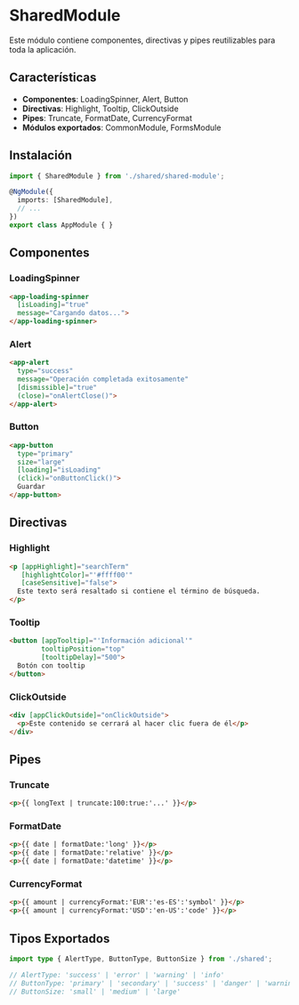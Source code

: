# SharedModule

Este módulo contiene componentes, directivas y pipes reutilizables para toda la aplicación.

## Características

- **Componentes**: LoadingSpinner, Alert, Button
- **Directivas**: Highlight, Tooltip, ClickOutside
- **Pipes**: Truncate, FormatDate, CurrencyFormat
- **Módulos exportados**: CommonModule, FormsModule

## Instalación

```typescript
import { SharedModule } from './shared/shared-module';

@NgModule({
  imports: [SharedModule],
  // ...
})
export class AppModule { }
```

## Componentes

### LoadingSpinner

```html
<app-loading-spinner 
  [isLoading]="true" 
  message="Cargando datos...">
</app-loading-spinner>
```

### Alert

```html
<app-alert 
  type="success" 
  message="Operación completada exitosamente"
  [dismissible]="true"
  (close)="onAlertClose()">
</app-alert>
```

### Button

```html
<app-button 
  type="primary" 
  size="large"
  [loading]="isLoading"
  (click)="onButtonClick()">
  Guardar
</app-button>
```

## Directivas

### Highlight

```html
<p [appHighlight]="searchTerm" 
   [highlightColor]="'#ffff00'"
   [caseSensitive]="false">
  Este texto será resaltado si contiene el término de búsqueda.
</p>
```

### Tooltip

```html
<button [appTooltip]="'Información adicional'"
        tooltipPosition="top"
        [tooltipDelay]="500">
  Botón con tooltip
</button>
```

### ClickOutside

```html
<div [appClickOutside]="onClickOutside">
  <p>Este contenido se cerrará al hacer clic fuera de él</p>
</div>
```

## Pipes

### Truncate

```html
<p>{{ longText | truncate:100:true:'...' }}</p>
```

### FormatDate

```html
<p>{{ date | formatDate:'long' }}</p>
<p>{{ date | formatDate:'relative' }}</p>
<p>{{ date | formatDate:'datetime' }}</p>
```

### CurrencyFormat

```html
<p>{{ amount | currencyFormat:'EUR':'es-ES':'symbol' }}</p>
<p>{{ amount | currencyFormat:'USD':'en-US':'code' }}</p>
```

## Tipos Exportados

```typescript
import type { AlertType, ButtonType, ButtonSize } from './shared';

// AlertType: 'success' | 'error' | 'warning' | 'info'
// ButtonType: 'primary' | 'secondary' | 'success' | 'danger' | 'warning' | 'info'
// ButtonSize: 'small' | 'medium' | 'large'
``` 